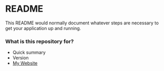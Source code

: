 # README #

This README would normally document whatever steps are necessary to get your application up and running.

### What is this repository for? ###

* Quick summary
* Version
* [My Website](https://students.washington.edu/kbolason/capstoneproject2018/)

